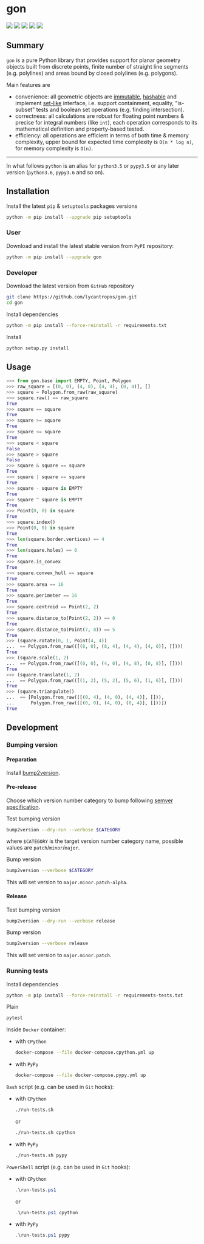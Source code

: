 gon
===

[![](https://dev.azure.com/lycantropos/gon/_apis/build/status/lycantropos.gon?branchName=master)](https://dev.azure.com/lycantropos/gon/_build/latest?definitionId=9&branchName=master "Azure Pipelines")
[![](https://codecov.io/gh/lycantropos/gon/branch/master/graph/badge.svg)](https://codecov.io/gh/lycantropos/gon "Codecov")
[![](https://readthedocs.org/projects/gon/badge/?version=latest)](https://gon.readthedocs.io/en/latest "Documentation")
[![](https://img.shields.io/github/license/lycantropos/gon.svg)](https://github.com/lycantropos/gon/blob/master/LICENSE "License")
[![](https://badge.fury.io/py/gon.svg)](https://badge.fury.io/py/gon "PyPI")

Summary
-------

`gon` is a pure Python library that provides support
for planar geometry objects built from discrete points,
finite number of straight line segments (e.g. polylines)
and areas bound by closed polylines (e.g. polygons).

Main features are
- convenience: all geometric objects
are [immutable](https://docs.python.org/3/glossary.html#term-immutable), 
[hashable](https://docs.python.org/3/glossary.html#term-hashable)
and implement [set-like](https://docs.python.org/3/library/collections.abc.html#collections.abc.Set) interface,
i.e. support containment, equality, "is-subset" tests
and boolean set operations (e.g. finding intersection).
- correctness: all calculations are robust for floating point numbers
& precise for integral numbers (like `int`),
each operation corresponds to its mathematical definition
and property-based tested.
- efficiency: all operations are efficient
in terms of both time & memory complexity,
upper bound for expected time complexity is `O(n * log n)`,
for memory complexity is `O(n)`.

---

In what follows `python` is an alias for `python3.5` or `pypy3.5`
or any later version (`python3.6`, `pypy3.6` and so on).

Installation
------------

Install the latest `pip` & `setuptools` packages versions
```bash
python -m pip install --upgrade pip setuptools
```

### User

Download and install the latest stable version from `PyPI` repository:
```bash
python -m pip install --upgrade gon
```

### Developer

Download the latest version from `GitHub` repository
```bash
git clone https://github.com/lycantropos/gon.git
cd gon
```

Install dependencies
```bash
python -m pip install --force-reinstall -r requirements.txt
```

Install
```bash
python setup.py install
```

Usage
-----

```python
>>> from gon.base import EMPTY, Point, Polygon
>>> raw_square = [(0, 0), (4, 0), (4, 4), (0, 4)], []
>>> square = Polygon.from_raw(raw_square)
>>> square.raw() == raw_square
True
>>> square == square
True
>>> square >= square
True
>>> square <= square
True
>>> square < square
False
>>> square > square
False
>>> square & square == square
True
>>> square | square == square
True
>>> square - square is EMPTY
True
>>> square ^ square is EMPTY
True
>>> Point(0, 0) in square
True
>>> square.index()
>>> Point(0, 0) in square
True
>>> len(square.border.vertices) == 4
True
>>> len(square.holes) == 0
True
>>> square.is_convex
True
>>> square.convex_hull == square
True
>>> square.area == 16
True
>>> square.perimeter == 16
True
>>> square.centroid == Point(2, 2)
True
>>> square.distance_to(Point(2, 2)) == 0
True
>>> square.distance_to(Point(7, 8)) == 5
True
>>> (square.rotate(0, 1, Point(4, 4))
...  == Polygon.from_raw(([(8, 0), (8, 4), (4, 4), (4, 0)], [])))
True
>>> (square.scale(1, 2)
...  == Polygon.from_raw(([(0, 0), (4, 0), (4, 8), (0, 8)], [])))
True
>>> (square.translate(1, 2)
...  == Polygon.from_raw(([(1, 2), (5, 2), (5, 6), (1, 6)], [])))
True
>>> (square.triangulate()
...  == [Polygon.from_raw(([(0, 4), (4, 0), (4, 4)], [])), 
...      Polygon.from_raw(([(0, 0), (4, 0), (0, 4)], []))])
True

```

Development
-----------

### Bumping version

#### Preparation

Install
[bump2version](https://github.com/c4urself/bump2version#installation).

#### Pre-release

Choose which version number category to bump following [semver
specification](http://semver.org/).

Test bumping version
```bash
bump2version --dry-run --verbose $CATEGORY
```

where `$CATEGORY` is the target version number category name, possible
values are `patch`/`minor`/`major`.

Bump version
```bash
bump2version --verbose $CATEGORY
```

This will set version to `major.minor.patch-alpha`. 

#### Release

Test bumping version
```bash
bump2version --dry-run --verbose release
```

Bump version
```bash
bump2version --verbose release
```

This will set version to `major.minor.patch`.

### Running tests

Install dependencies
```bash
python -m pip install --force-reinstall -r requirements-tests.txt
```

Plain
```bash
pytest
```

Inside `Docker` container:
- with `CPython`
  ```bash
  docker-compose --file docker-compose.cpython.yml up
  ```
- with `PyPy`
  ```bash
  docker-compose --file docker-compose.pypy.yml up
  ```

`Bash` script (e.g. can be used in `Git` hooks):
- with `CPython`
  ```bash
  ./run-tests.sh
  ```
  or
  ```bash
  ./run-tests.sh cpython
  ```

- with `PyPy`
  ```bash
  ./run-tests.sh pypy
  ```

`PowerShell` script (e.g. can be used in `Git` hooks):
- with `CPython`
  ```powershell
  .\run-tests.ps1
  ```
  or
  ```powershell
  .\run-tests.ps1 cpython
  ```
- with `PyPy`
  ```powershell
  .\run-tests.ps1 pypy
  ```
